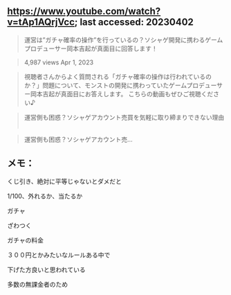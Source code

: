 ## https://www.youtube.com/watch?v=tAp1AQrjVcc; last accessed: 20230402

> 運営は”ガチャ確率の操作”を行っているの？ソシャゲ開発に携わるゲームプロデューサー岡本吉起が真面目に回答します！

> 4,987 views Apr 1, 2023 

> 視聴者さんからよく質問される「ガチャ確率の操作は行われているのか？」問題について、モンストの開発に携わっていたゲームプロデューサー岡本吉起が真面目にお答えします。 こちらの動画もぜひご視聴ください♪ 

> 運営側も困惑？ソシャゲアカウント売買を気軽に取り締まりできない理由   

>  運営側も困惑？ソシャゲアカウント売...  

## メモ：

くじ引き、絶対に平等じゃないとダメだと

1/100、外れるか、当たるか

ガチャ

ざわつく

ガチャの料金

３００円とかみたいなルールある中で

下げた方良いと思われている

多数の無課金者のため
